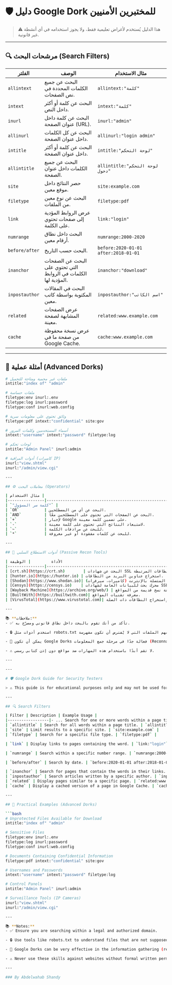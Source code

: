 
# 🛡️ دليل Google Dork للمختبرين الأمنيين

> ⚠️ هذا الدليل يُستخدم لأغراض تعليمية فقط، ولا يجوز استخدامه في أي أنشطة غير قانونية.

---

## 🔍 مرشحات البحث (Search Filters)

| الفلتر           | الوصف                                                             | مثال الاستخدام                           |
|------------------|--------------------------------------------------------------------|-------------------------------------------|
| `allintext`      | البحث عن جميع الكلمات المحددة في نص الصفحات.                      | `allintext:"كلمة"`                        |
| `intext`         | البحث عن كلمة أو أكثر داخل النص.                                 | `intext:"كلمة"`                           |
| `inurl`          | البحث عن كلمة داخل عنوان الصفحة (URL).                            | `inurl:"admin"`                           |
| `allinurl`       | البحث عن كل الكلمات داخل عنوان الصفحة.                            | `allinurl:"login admin"`                  |
| `intitle`        | البحث عن كلمة أو أكثر داخل عنوان الصفحة.                         | `intitle:"لوحة التحكم"`                   |
| `allintitle`     | البحث عن جميع الكلمات داخل عنوان الصفحة.                          | `allintitle:"لوحة التحكم دخول"`           |
| `site`           | حصر النتائج داخل موقع معين.                                       | `site:example.com`                        |
| `filetype`       | البحث عن نوع معين من الملفات.                                     | `filetype:pdf`                            |
| `link`           | عرض الروابط المؤدية إلى صفحات تحتوي على الكلمة.                   | `link:"login"`                            |
| `numrange`       | البحث داخل نطاق أرقام معين.                                       | `numrange:2000-2020`                      |
| `before/after`   | البحث حسب التاريخ.                                                | `before:2020-01-01 after:2018-01-01`      |
| `inanchor`       | البحث عن الصفحات التي تحتوي على الكلمات في الروابط المؤدية لها.  | `inanchor:"download"`                     |
| `inpostauthor`   | البحث في المقالات المكتوبة بواسطة كاتب معين.                      | `inpostauthor:"اسم الكاتب"`              |
| `related`        | عرض الصفحات المشابهة لصفحة معينة.                                | `related:www.example.com`                 |
| `cache`          | عرض نسخة محفوظة من صفحة ما في Google Cache.                       | `cache:www.example.com`                   |

---

## 🧪 أمثلة عملية (Advanced Dorks)

```bash
# ملفات غير محمية ومتاحة للتحميل
intitle:"index of" "admin"

# ملفات حساسة
filetype:env inurl:.env
filetype:log inurl:password
filetype:conf inurl:web.config

# وثائق تحتوي على معلومات سرية
filetype:pdf intext:"confidential" site:gov

# أسماء المستخدمين وكلمات المرور
intext:"username" intext:"password" filetype:log

# لوحات تحكم
intitle:"Admin Panel" inurl:admin

# أدوات المراقبة (كاميرات IP)
inurl:"view.shtml"
inurl:"/admin/view.cgi"

---

## ⚙️ معاملات البحث (Operators)

| المعامل       | الوصف                                                                                  | مثال الاستخدام                                      |
|----------------|------------------------------------------------------------------------------------------|------------------------------------------------------|
| `"كلمة"`       | للبحث عن عبارة دقيقة بين علامات تنصيص.                                                  | `"كلمة سر المسؤول"`                                 |
| `OR`           | البحث عن أي من المصطلحين.                                                               | `site:facebook.com OR site:twitter.com`             |
| `AND`          | البحث عن الصفحات التي تحتوي على المصطلحين معًا.                                        | `site:gov AND login`                                |
| `+`            | لإجبار Google على تضمين كلمة معينة.                                                     | `+login`                                            |
| `-`            | لاستبعاد النتائج التي تحتوي على كلمة معينة.                                            | `login -site:facebook.com`                          |
| `~`            | للبحث عن مرادفات الكلمة.                                                               | `~download`                                         |
| `*`            | للبحث عن كلمات مفقودة أو غير معروفة.                                                  | `"admin * login"`                                   |

---

## 🧰 أدوات الاستطلاع السلبي (Passive Recon Tools)

| الأداة         | الوظيفة                                                         |
|----------------|------------------------------------------------------------------|
| [crt.sh](https://crt.sh)        | البحث عن شهادات SSL ومعرفة النطاقات المرتبطة.         |
| [hunter.io](https://hunter.io) | استخراج عناوين البريد من النطاقات.                     |
| [Shodan](https://www.shodan.io)| محرك بحث للأجهزة المتصلة بالإنترنت (كاميرات، سيرفرات). |
| [Censys](https://censys.io)    | محرك بحث للبيانات العامة لشهادات SSL وخدمات الإنترنت.  |
| [Wayback Machine](https://archive.org/web/) | مراجعة نسخ قديمة من المواقع.         |
| [BuiltWith](https://builtwith.com)| معرفة تقنيات المواقع.                             |
| [VirusTotal](https://www.virustotal.com)| تحليل الملفات والروابط واستخراج النطاقات ذات الصلة. |

---

📚 **ملاحظات:**  
- ✅ تأكد من أنك تقوم بالبحث داخل نطاق قانوني ومصرّح به.

- 🔒 استخدم أدوات مثل robots.txt لفهم الملفات التي لا يُفترض أن تكون مفهرسة.

- 🧠 يمكن أن تكون Google Dorks فعالة جدًا في مرحلة جمع المعلومات (Reconnaissance) أثناء اختبار الاختراق.

- ⚠️ لا تقم أبدًا باستخدام هذه المهارات ضد مواقع دون إذن كتابي رسمي.

---

---

# 🛡️ Google Dork Guide for Security Testers

> ⚠️ This guide is for educational purposes only and may not be used for any illegal activities.

---

## 🔍 Search Filters

| Filter | Description | Example Usage |
|------------------|- ... Search for one or more words within a page title. | `intitle:"Control Panel"` |
| `allintitle` | Search for all words within a page title. | `allintitle:"Control Panel Login"` |
| `site` | Limit results to a specific site. | `site:example.com` |
| `filetype` | Search for a specific file type. | `filetype:pdf` |

| `link` | Display links to pages containing the word. | `link:"login"` |

| `numrange` | Search within a specific number range. | `numrange:2000-2020` |

| `before/after` | Search by date. | `before:2020-01-01 after:2018-01-01` |

| `inanchor` | Search for pages that contain the words in their links. | `inanchor:"download"` |
| `inpostauthor` | Search articles written by a specific author. | `inpostauthor:"Author's Name"` |
| `related` | Display pages similar to a specific page. | `related:www.example.com` |
| `cache` | Display a cached version of a page in Google Cache. | `cache:www.example.com` |

---

## 🧪 Practical Examples (Advanced Dorks)

```bash
# Unprotected Files Available for Download
intitle:"index of" "admin"

# Sensitive Files
filetype:env inurl:.env
filetype:log inurl:password
filetype:conf inurl:web.config

# Documents Containing Confidential Information
filetype:pdf intext:"confidential" site:gov

# Usernames and Passwords
intext:"username" intext:"password" filetype:log

# Control Panels
intitle:"Admin Panel" inurl:admin

# Surveillance Tools (IP Cameras)
inurl:"view.shtml"
inurl:"/admin/view.cgi"

---

📚 **Notes:**
- ✅ Ensure you are searching within a legal and authorized domain.

- 🔒 Use tools like robots.txt to understand files that are not supposed to be indexed.

- 🧠 Google Dorks can be very effective in the information gathering (reconnaissance) phase of a penetration test.

- ⚠️ Never use these skills against websites without formal written permission.

---

### By Abdelwahab Shandy 